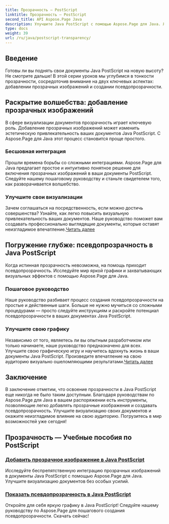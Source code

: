 ```yaml
---
title: Прозрачность — PostScript
linktitle: Прозрачность — PostScript
second_title: API Aspose.Page Java
description: Улучшите Java PostScript с помощью Aspose.Page для Java. Легко интегрируйте прозрачные изображения и создавайте яркую псевдопрозрачность для захватывающих визуализаций.
type: docs
weight: 39
url: /ru/java/postscript-transparency/
---
```

## Введение

Готовы ли вы поднять свои документы Java PostScript на новую высоту? Не смотрите дальше! В этой серии уроков мы углубимся в тонкости прозрачности, сосредоточив внимание на двух ключевых аспектах: добавлении прозрачных изображений и создании псевдопрозрачности.

## Раскрытие волшебства: добавление прозрачных изображений
В сфере визуализации документов прозрачность играет ключевую роль. Добавление прозрачных изображений может изменить эстетическую привлекательность ваших документов Java PostScript. С Aspose.Page для Java этот процесс становится проще простого.

### Бесшовная интеграция
Прошли времена борьбы со сложными интеграциями. Aspose.Page для Java предлагает простое и интуитивно понятное решение для включения прозрачных изображений в ваши документы PostScript. Следуйте нашему пошаговому руководству и станьте свидетелем того, как разворачивается волшебство. 

### Улучшите свои визуализации
 Зачем соглашаться на посредственность, если можно достичь совершенства? Узнайте, как легко повысить визуальную привлекательность ваших документов. Наше руководство поможет вам создавать профессионально выглядящие документы, которые оставят неизгладимое впечатление.[Читать далее](./add-transparent-image/)

## Погружение глубже: псевдопрозрачность в Java PostScript
Когда истинная прозрачность невозможна, на помощь приходит псевдопрозрачность. Исследуйте мир яркой графики и захватывающих визуальных эффектов с помощью Aspose.Page для Java.

### Пошаговое руководство
Наше руководство разбивает процесс создания псевдопрозрачности на простые и действенные шаги. Больше не нужно мучиться со сложными процедурами — просто следуйте инструкциям и раскройте потенциал псевдопрозрачности в ваших документах Java PostScript.

### Улучшите свою графику
 Независимо от того, являетесь ли вы опытным разработчиком или только начинаете, наше руководство предназначено для всех. Улучшите свою графическую игру и научитесь вдохнуть жизнь в ваши документы Java PostScript. Произведите впечатление на свою аудиторию визуально ошеломляющими результатами.[Читать далее](./show-pseudo-transparency/)

## Заключение
В заключение отметим, что освоение прозрачности в Java PostScript еще никогда не было таким доступным. Благодаря руководствам по Aspose.Page для Java в вашем распоряжении есть инструменты, позволяющие легко добавлять прозрачные изображения и создавать псевдопрозрачность. Улучшите визуализацию своих документов и окажите неизгладимое влияние на свою аудиторию. Погрузитесь в мир возможностей уже сегодня!
## Прозрачность — Учебные пособия по PostScript
### [Добавить прозрачное изображение в Java PostScript](./add-transparent-image/)
Исследуйте беспрепятственную интеграцию прозрачных изображений в документы Java PostScript с помощью Aspose.Page для Java. Улучшите визуализацию документов без особых усилий.
### [Показать псевдопрозрачность в Java PostScript](./show-pseudo-transparency/)
Откройте для себя яркую графику в Java PostScript! Следуйте нашему руководству по Aspose.Page для пошагового создания псевдопрозрачности. Скачать сейчас!